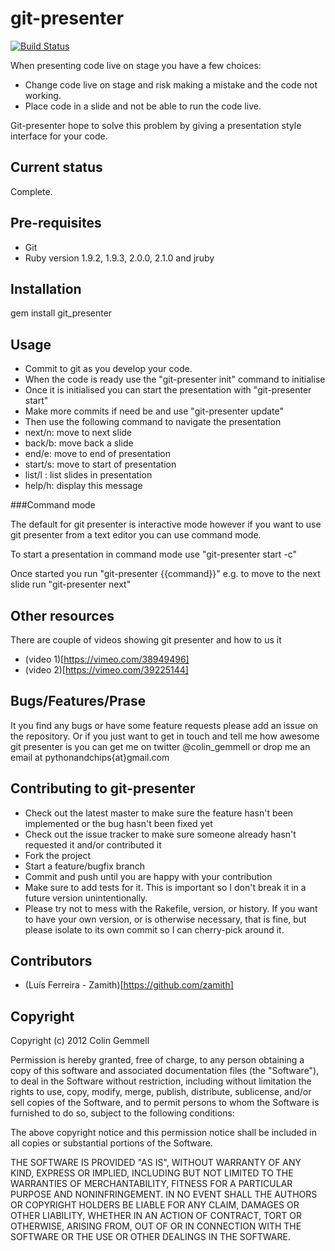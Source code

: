 # git-presenter

[![Build Status](https://drone.io/github.com/pythonandchips/git-presenter/status.png)](https://drone.io/github.com/pythonandchips/git-presenter/latest)

When presenting code live on stage you have a few choices:

* Change code live on stage and risk making a mistake and the code not working.
* Place code in a slide and not be able to run the code live.

Git-presenter hope to solve this problem by giving a presentation style interface for your code.

## Current status

Complete.

## Pre-requisites

* Git
* Ruby version 1.9.2, 1.9.3, 2.0.0, 2.1.0 and jruby

## Installation

gem install git_presenter

## Usage

* Commit to git as you develop your code.
* When the code is ready use the "git-presenter init" command to initialise
* Once it is initialised you can start the presentation with "git-presenter start"
* Make more commits if need be and use "git-presenter update"
* Then use the following command to navigate the presentation
* next/n: move to next slide
* back/b: move back a slide
* end/e:  move to end of presentation
* start/s: move to start of presentation
* list/l : list slides in presentation
* help/h: display this message

###Command mode

The default for git presenter is interactive mode however if you want to use git presenter from a text editor you can use command mode.

To start a presentation in command mode use "git-presenter start -c"

Once started you run "git-presenter {{command}}" e.g. to move to the next slide run "git-presenter next"

## Other resources
There are couple of videos showing git presenter and how to us it
* (video 1)[https://vimeo.com/38949496]
* (video 2)[https://vimeo.com/39225144]

## Bugs/Features/Prase

It you find any bugs or have some feature requests please add an issue on the repository. Or if you just want to get in touch and tell me how awesome git presenter is you can get me on twitter @colin_gemmell or drop me an email at pythonandchips{at}gmail.com


## Contributing to git-presenter

* Check out the latest master to make sure the feature hasn't been implemented or the bug hasn't been fixed yet
* Check out the issue tracker to make sure someone already hasn't requested it and/or contributed it
* Fork the project
* Start a feature/bugfix branch
* Commit and push until you are happy with your contribution
* Make sure to add tests for it. This is important so I don't break it in a future version unintentionally.
* Please try not to mess with the Rakefile, version, or history. If you want to have your own version, or is otherwise necessary, that is fine, but please isolate to its own commit so I can cherry-pick around it.

## Contributors

* (Luís Ferreira - Zamith)[https://github.com/zamith]

## Copyright

Copyright (c) 2012 Colin Gemmell

Permission is hereby granted, free of charge, to any person obtaining
a copy of this software and associated documentation files (the
"Software"), to deal in the Software without restriction, including
without limitation the rights to use, copy, modify, merge, publish,
distribute, sublicense, and/or sell copies of the Software, and to
permit persons to whom the Software is furnished to do so, subject to
the following conditions:

The above copyright notice and this permission notice shall be
included in all copies or substantial portions of the Software.

THE SOFTWARE IS PROVIDED "AS IS", WITHOUT WARRANTY OF ANY KIND,
EXPRESS OR IMPLIED, INCLUDING BUT NOT LIMITED TO THE WARRANTIES OF
MERCHANTABILITY, FITNESS FOR A PARTICULAR PURPOSE AND
NONINFRINGEMENT. IN NO EVENT SHALL THE AUTHORS OR COPYRIGHT HOLDERS BE
LIABLE FOR ANY CLAIM, DAMAGES OR OTHER LIABILITY, WHETHER IN AN ACTION
OF CONTRACT, TORT OR OTHERWISE, ARISING FROM, OUT OF OR IN CONNECTION
WITH THE SOFTWARE OR THE USE OR OTHER DEALINGS IN THE SOFTWARE.

